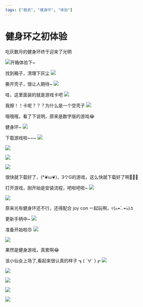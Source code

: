 ```yaml
---
tags: ["敖武", "健身环", "体验"]
---
```


# 健身环之初体验

吃灰数月的健身环终于迎来了光明

![开箱体验下~](https://fudongdong-statics.oss-cn-beijing.aliyuncs.com/images/20220224/333aca20032a4ba6af161636ea188f47.gif)

找到箱子，清理下灰尘
![](https://fudongdong-statics.oss-cn-beijing.aliyuncs.com/images/20211115/1776c19703754adca16266c8e1c5e938.png)



撕开壳子，很让人期待~
![](https://fudongdong-statics.oss-cn-beijing.aliyuncs.com/images/20211115/ab986773155d479fbb0fd714b4436739.png)



哇，这里面装的就是游戏卡吧
![](https://fudongdong-statics.oss-cn-beijing.aliyuncs.com/images/20211115/08c2c4fff5a940469f969bcfe9b7e401.png)


我擦！！卡呢？？？为什么是一个空壳子
![](https://fudongdong-statics.oss-cn-beijing.aliyuncs.com/images/20211115/ac6cc67d695b4eb29a4b35953823e5b1.png)


哦哦哦，看了下说明，原来是数字版的游戏😂

健身环~
![](https://fudongdong-statics.oss-cn-beijing.aliyuncs.com/images/20211115/ce823ad7080946f6b8e31b7771fd7e0f.png)


下载游戏啦~~~
![](https://fudongdong-statics.oss-cn-beijing.aliyuncs.com/images/20211115/086afd199a7146178991bbb1f0b4389f.png)

![](https://fudongdong-statics.oss-cn-beijing.aliyuncs.com/images/20211115/b5cb6cd7adf0448fa5533e0fbef8b872.png)

![](https://fudongdong-statics.oss-cn-beijing.aliyuncs.com/images/20211115/4746091d8e354df4af728b3bec461b9d.png)

![](https://fudongdong-statics.oss-cn-beijing.aliyuncs.com/images/20211115/a82138a3f63640b8974ff780b20ebb58.png)


很快就下载好了，(*❦ω❦)，3个G的游戏，这么快就下载好了啊👏👏👏

打开游戏，刚开始是安装流程，吧啦吧啦~
![](https://fudongdong-statics.oss-cn-beijing.aliyuncs.com/images/20211115/74b6085a251c4cf7b5661fd63dddc35c.png)

![](https://fudongdong-statics.oss-cn-beijing.aliyuncs.com/images/20211115/dc538cd940ef49339f1c645a720f1bcb.png)


原来光有健身环还不行，还得配合 joy con 一起玩啊，୧(๑•̀◡•́๑)૭

更新手柄中~
![](https://fudongdong-statics.oss-cn-beijing.aliyuncs.com/images/20211115/d7921cd899124701bbb6a9541ed3f15b.png)


准备开始啦😍
![](https://fudongdong-statics.oss-cn-beijing.aliyuncs.com/images/20211115/41c7645f36cb444fa5281fd105d8ddb5.png)

![](https://fudongdong-statics.oss-cn-beijing.aliyuncs.com/images/20211115/984a329b70cb4786a6f5d341d5489dcf.png)


果然是健身游戏，真累啊😂


该小仙女上场了,看起来很认真的样子 ┓( ´∀` )┏
![](https://fudongdong-statics.oss-cn-beijing.aliyuncs.com/images/20211115/4b15d6780eb24ce38f193239da407245.png)

![](https://fudongdong-statics.oss-cn-beijing.aliyuncs.com/images/20211115/fb13ad144932422ebcca81e8360fc9da.png)

![](https://fudongdong-statics.oss-cn-beijing.aliyuncs.com/images/20211115/711a86de2a71475b948628be4e2b8501.png)

![](https://fudongdong-statics.oss-cn-beijing.aliyuncs.com/images/20211115/905fa146414d4e4cb8fa9875420da645.png)

![](https://fudongdong-statics.oss-cn-beijing.aliyuncs.com/images/20211115/4808ba5bf87f46c1a46b83fdd3ecdab4.png)






